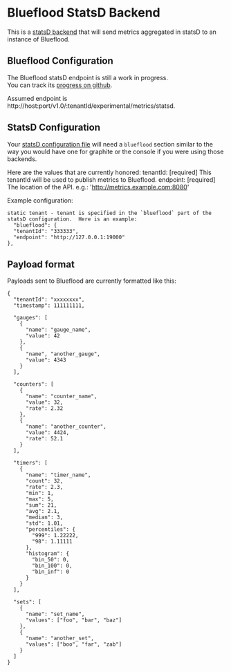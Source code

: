 # Blueflood StatsD Backend

This is a [statsD backend](https://github.com/etsy/statsd/wiki/Backends) that will send metrics aggregated in statsD
to an instance of Blueflood.

## Blueflood Configuration

The Blueflood statsD endpoint is still a work in progress.  
You can track its [progress on github](https://github.com/rackerlabs/blueflood/pull/201).

Assumed endpoint is http://host:port/v1.0/:tenantId/experimental/metrics/statsd.

## StatsD Configuration

Your [statsD configuration file](https://github.com/etsy/statsd/blob/master/exampleConfig.js) will need a `blueflood`
section similar to the way you would have one for graphite or the console if you were using those backends.

Here are the values that are currently honored:
    tenantId:         [required] This tenantId will be used to publish metrics to Blueflood.
    endpoint:         [required] The location of the API. e.g.: 'http://metrics.example.com:8080' 

Example configuration:

    static tenant - tenant is specified in the `blueflood` part of the statsD configuration.  Here is an example:
      "blueflood": {
      "tenantId": "333333",
      "endpoint": "http://127.0.0.1:19000"
    },


## Payload format

Payloads sent to Blueflood are currently formatted like this:

    {
      "tenantId": "xxxxxxxx",
      "timestamp": 111111111,
      
      "gauges": [
        { 
          "name": "gauge_name",
          "value": 42
        },
        { 
          "name", "another_gauge",
          "value": 4343
        }
      ],
      
      "counters": [
        {
          "name": "counter_name",
          "value": 32,
          "rate": 2.32
        },
        {
          "name": "another_counter",
          "value": 4424,
          "rate": 52.1
        }
      ],
      
      "timers": [
        {
          "name": "timer_name",
          "count": 32,
          "rate": 2.3,
          "min": 1,
          "max": 5,
          "sum": 21,
          "avg": 2.1,
          "median": 3,
          "std": 1.01,
          "percentiles": {
            "999": 1.22222,
            "98": 1.11111
          },
          "histogram": {
            "bin_50": 0,
            "bin_100": 0,
            "bin_inf": 0
          }
        }
      ],
      
      "sets": [
        {
          "name": "set_name",
          "values": ["foo", "bar", "baz"]
        },
        {
          "name": "another_set",
          "values": ["boo", "far", "zab"]
        }
      ]
    }


